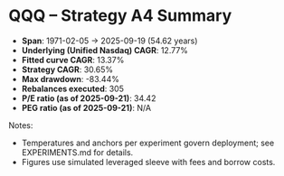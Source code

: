 # QQQ – Strategy A4 Summary

- **Span**: 1971-02-05 → 2025-09-19 (54.62 years)
- **Underlying (Unified Nasdaq) CAGR**: 12.77%
- **Fitted curve CAGR**: 13.37%
- **Strategy CAGR**: 30.65%
- **Max drawdown**: -83.44%
- **Rebalances executed**: 305
- **P/E ratio (as of 2025-09-21)**: 34.42
- **PEG ratio (as of 2025-09-21)**: N/A

Notes:

- Temperatures and anchors per experiment govern deployment; see EXPERIMENTS.md for details.
- Figures use simulated leveraged sleeve with fees and borrow costs.
